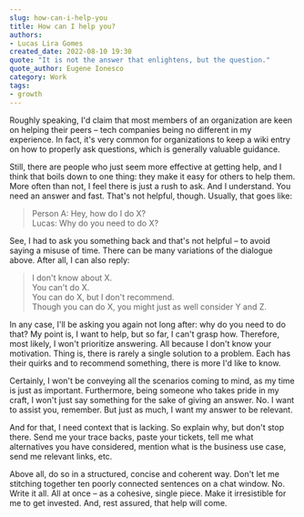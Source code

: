 ```yaml
---
slug: how-can-i-help-you
title: How can I help you?
authors:
- Lucas Lira Gomes
created_date: 2022-08-10 19:30
quote: "It is not the answer that enlightens, but the question."
quote_author: Eugene Ionesco
category: Work
tags:
- growth
---
```


Roughly speaking, I'd claim that most members of an organization are keen on helping their peers – tech companies being no different in my experience. In fact, it's very common for organizations to keep a wiki entry on how to properly ask questions, which is generally valuable guidance.

Still, there are people who just seem more effective at getting help, and I think that boils down to one thing: they make it easy for others to help them. More often than not, I feel there is just a rush to ask. And I understand. You need an answer and fast. That's not helpful, though. Usually, that goes like:

<blockquote>
    Person A: Hey, how do I do X?<br>
    Lucas: Why do you need to do X?
</blockquote>

See, I had to ask you something back and that's not helpful – to avoid saying a misuse of time. There can be many variations of the dialogue above. After all, I can also reply:

<blockquote>
    I don't know about X.<br>
    You can't do X.<br>
    You can do X, but I don't recommend.<br>
    Though you can do X, you might just as well consider Y and Z.
</blockquote>

In any case, I'll be asking you again not long after: why do you need to do that? My point is, I want to help, but so far, I can't grasp how. Therefore, most likely, I won't prioritize answering. All because I don't know your motivation. Thing is, there is rarely a single solution to a problem. Each has their quirks and to recommend something, there is more I'd like to know.

Certainly, I won't be conveying all the scenarios coming to mind, as my time is just as important. Furthermore, being someone who takes pride in my craft, I won't just say something for the sake of giving an answer. No. I want to assist you, remember. But just as much, I want my answer to be relevant.

And for that, I need context that is lacking. So explain why, but don't stop there. Send me your trace backs, paste your tickets, tell me what alternatives you have considered, mention what is the business use case, send me relevant links, etc.

Above all, do so in a structured, concise and coherent way. Don't let me stitching together ten poorly connected sentences on a chat window. No. Write it all. All at once – as a cohesive, single piece. Make it irresistible for me to get invested. And, rest assured, that help will come.
